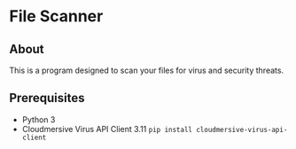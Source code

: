 # File Scanner

## About

This is a program designed to scan your files for virus and security threats.

## Prerequisites

- Python 3
- Cloudmersive Virus API Client 3.11 `pip install cloudmersive-virus-api-client`
